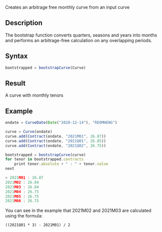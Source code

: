 Creates an arbitrage free monthly curve from an input curve

## Description

The bootstrap function converts quarters, seasons and years into months and performs an arbitrage-free calculation on any overlapping periods.

## Syntax
```js
bootstrapped = bootstrapCurve(Curve)
```
## Result

A curve with monthly tenors

## Example
```js
ondate = CurveDate(Date("2020-12-14"), "REOMHENG")

curve = Curve(ondate)
curve.add(Contract(ondate, "2021M01", 26.87))
curve.add(Contract(ondate, "2021Q01", 26.85))
curve.add(Contract(ondate, "2021Q02", 26.75))

bootstrapped = bootstrapCurve(curve)
for tenor in bootstrapped.contracts
    print tenor.absolute + " : " + tenor.value
next

> 2021M01 : 26.87
2021M02 : 26.84
2021M03 : 26.84
2021M04 : 26.75
2021M05 : 26.75
2021M06 : 26.75
```
You can see in the example that 2021M02 and 2021M03 are calculated using the formula:
```
((2021Q01 * 3) - 2021M01) / 2
```
